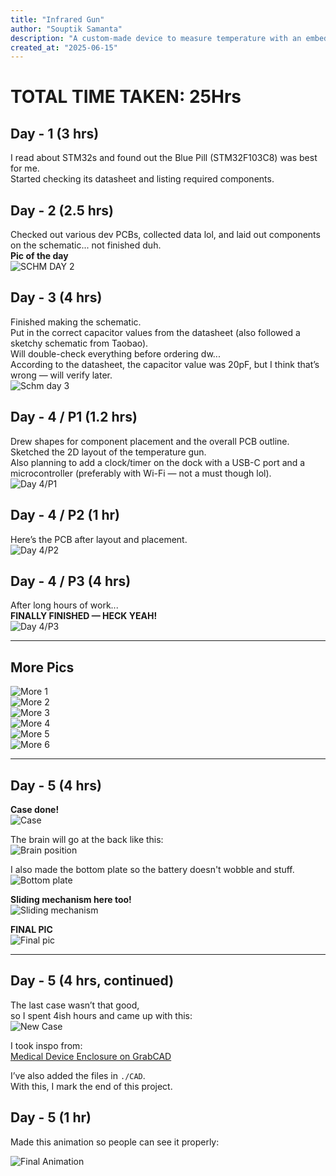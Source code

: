 ```yaml
---
title: "Infrared Gun"
author: "Souptik Samanta"
description: "A custom-made device to measure temperature with an embedded MCU"
created_at: "2025-06-15"
---
```

###
# TOTAL TIME TAKEN: 25Hrs
###
## Day - 1 (3 hrs)  
I read about STM32s and found out the Blue Pill (STM32F103C8) was best for me.  
Started checking its datasheet and listing required components.

## Day - 2 (2.5 hrs)  
Checked out various dev PCBs, collected data lol, and laid out components on the schematic... not finished duh.  
**Pic of the day**  
![SCHM DAY 2](./img/image.png)

## Day - 3 (4 hrs)  
Finished making the schematic.  
Put in the correct capacitor values from the datasheet (also followed a sketchy schematic from Taobao).  
Will double-check everything before ordering dw...  
According to the datasheet, the capacitor value was 20pF, but I think that’s wrong — will verify later.  
![Schm day 3](./img/image.png)

## Day - 4 / P1 (1.2 hrs)  
Drew shapes for component placement and the overall PCB outline.  
Sketched the 2D layout of the temperature gun.  
Also planning to add a clock/timer on the dock with a USB-C port and a microcontroller (preferably with Wi-Fi — not a must though lol).  
![Day 4/P1](./img/image-1.png)

## Day - 4 / P2 (1 hr)  
Here’s the PCB after layout and placement.  
![Day 4/P2](./img/image-2.png)

## Day - 4 / P3 (4 hrs)  
After long hours of work...  
**FINALLY FINISHED — HECK YEAH!**  
![Day 4/P3](./img/image-9.png)

---

## More Pics  
![More 1](./img/image-3.png)  
![More 2](./img/image-4.png)  
![More 3](./img/image-5.png)  
![More 4](./img/image-6.png)  
![More 5](./img/image-7.png)  
![More 6](./img/image-8.png)

---

## Day - 5 (4 hrs)  
**Case done!**  
![Case](/img/img2/image-1.png)

The brain will go at the back like this:  
![Brain position](./img/img2/image-2.png)

I also made the bottom plate so the battery doesn't wobble and stuff.  
![Bottom plate](./img/img2/image-3.png)

**Sliding mechanism here too!**  
![Sliding mechanism](./img/img2/image-4.png)

**FINAL PIC**  
![Final pic](./img/img2/image-5.png)

---

## Day - 5 (4 hrs, continued)  
The last case wasn’t that good,  
so I spent 4ish hours and came up with this:  
![New Case](./img/img3/image.png)

I took inspo from:  
[Medical Device Enclosure on GrabCAD](https://grabcad.com/library/medical-device-enclosure-made-with-freecad-1)

I’ve also added the files in `./CAD`.  
With this, I mark the end of this project.

## Day - 5 (1 hr)  
Made this animation so people can see it properly:

![Final Animation](./img/img2/animation%20v2.gif)
